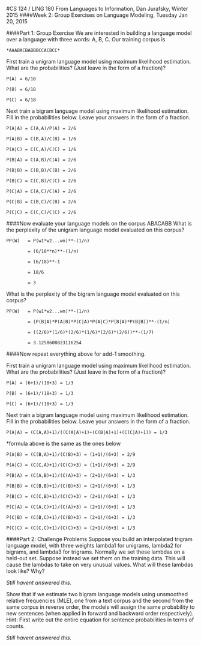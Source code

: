 #CS 124 / LING 180 From Languages to Information, Dan Jurafsky, Winter 2015 
####Week 2: Group Exercises on Language Modeling, Tuesday Jan 20, 2015

####Part 1: Group Exercise
We are interested in building a language model over a language with three words: A, B, C. Our training corpus is

	*AAABACBABBBCCACBCC*

First train a unigram language model using maximum likelihood estimation. What are the probabilities? (Just leave in the form of a fraction)?

	P(A) = 6/18
	
	P(B) = 6/18
	
	P(C) = 6/18

Next train a bigram language model using maximum likelihood estimation. Fill in the probabilities below. Leave your answers in the form of a fraction.

	P(A|A) = C(A,A)/P(A) = 2/6
	
	P(A|B) = C(B,A)/C(B) = 1/6
	
	P(A|C) = C(C,A)/C(C) = 1/6
	
	P(B|A) = C(A,B)/C(A) = 2/6
	
	P(B|B) = C(B,B)/C(B) = 2/6
	
	P(B|C) = C(C,B)/C(C) = 2/6
	
	P(C|A) = C(A,C)/C(A) = 2/6
	
	P(C|B) = C(B,C)/C(B) = 2/6
	
	P(C|C) = C(C,C)/C(C) = 2/6

####Now evaluate your language models on the corpus ABACABB
What is the perplexity of the unigram language model evaluated on this corpus?

	PP(W)	= P(w1*w2...wn)**-(1/n)

 			= (6/18**n)**-(1/n)

			= (6/18)**-1

			= 18/6

			= 3

What is the perplexity of the bigram language model evaluated on this corpus? 

	PP(W)	= P(w1*w2...wn)**-(1/n)

			= (P(B|A)*P(A|B)*P(C|A)*P(A|C)*P(B|A)*P(B|B))**-(1/n)

			= ((2/6)*(1/6)*(2/6)*(1/6)*(2/6)*(2/6))**-(1/7)

			= 3.1258608823116254

####Now repeat everything above for add-1 smoothing.

First train a unigram language model using maximum likelihood estimation. What are the probabilities? (Just leave in the form of a fraction)?

	P(A) = (6+1)/(18+3) = 1/3
	
	P(B) = (6+1)/(18+3) = 1/3
	
	P(C) = (6+1)/(18+3) = 1/3
		
Next train a bigram language model using maximum likelihood estimation. Fill in the probabilities below. Leave your answers in the form of a fraction.

	P(A|A) = (C(A,A)+1)/((C(A|A)+1)+(C(B|A)+1)+(C(C|A)+1)) = 1/3
	
*formula above is the same as the ones below
	
	P(A|B) = (C(B,A)+1)/(C(B)+3) = (1+1)/(6+3) = 2/9
	
	P(A|C) = (C(C,A)+1)/(C(C)+3) = (1+1)/(6+3) = 2/9
	
	P(B|A) = (C(A,B)+1)/(C(A)+3) = (2+1)/(6+3) = 1/3
	
	P(B|B) = (C(B,B)+1)/(C(B)+3) = (2+1)/(6+3) = 1/3
	
	P(B|C) = (C(C,B)+1)/(C(C)+3) = (2+1)/(6+3) = 1/3
	
	P(C|A) = (C(A,C)+1)/(C(A)+3) = (2+1)/(6+3) = 1/3
	
	P(C|B) = (C(B,C)+1)/(C(B)+3) = (2+1)/(6+3) = 1/3
	
	P(C|C) = (C(C,C)+1)/(C(C)+3) = (2+1)/(6+3) = 1/3

####Part 2: Challenge Problems
Suppose you build an interpolated trigram language model, with three weights lambda1 for unigrams, lambda2 for bigrams, and lambda3 for trigrams. Normally we set these lambdas on a held-out set. Suppose instead we set them on the training data. This will cause the lambdas to take on very unusual values. What will these lambdas look like? Why? 
 

*Still havent answered this.*


Show that if we estimate two bigram language models using unsmoothed relative frequencies (MLE), one from a text corpus and the second from the same corpus in reverse order, the models will assign the same probability to new sentences (when applied in forward and backward order respectively). Hint: First write out the entire equation for sentence probabilities in terms of counts.

*Still havent answered this.*



